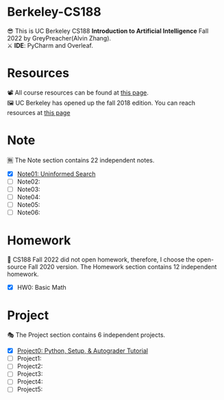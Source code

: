# Berkeley-CS188
😎 This is UC Berkeley CS188 **Introduction to Artificial Intelligence** Fall 2022 by GreyPreacher(Alvin Zhang).  
⚔ **IDE**: PyCharm and Overleaf.

# Resources
📽 All course resources can be found at [this page](https://inst.eecs.berkeley.edu/~cs188/fa22/).  
🖼 UC Berkeley has opened up the fall 2018 edition. You can reach resources at [this page](https://inst.eecs.berkeley.edu/~cs188/fa18/index.html)  

# Note
🈚 The Note section contains 22 independent notes. 
- [x] [Note01: Uninformed Search](https://github.com/GreyPreacher/Berkeley-CS188/tree/main/Notes/Note01.pdf)
- [ ] Note02: 
- [ ] Note03: 
- [ ] Note04: 
- [ ] Note05: 
- [ ] Note06: 

# Homework
👑 CS188 Fall 2022 did not open homework, therefore, I choose the open-source Fall 2020 version. The Homework section contains 12 independent homework.  
- [x] HW0: Basic Math

# Project
🎭 The Project section contains 6 independent projects. 
- [x] [Project0: Python, Setup, & Autograder Tutorial](https://github.com/GreyPreacher/Berkeley-CS188/tree/main/project/Project0-Tutorial)
- [ ] Project1: 
- [ ] Project2: 
- [ ] Project3: 
- [ ] Project4: 
- [ ] Project5: 